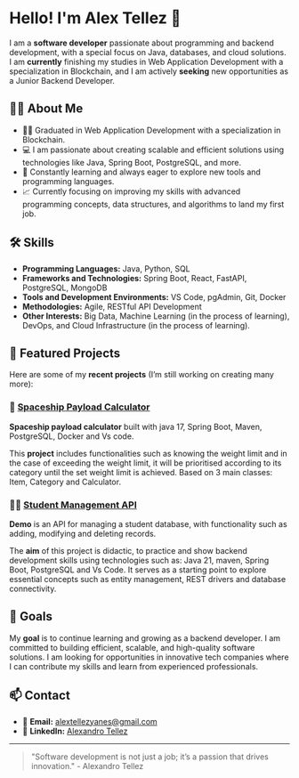 # Hello! I'm Alex Tellez 👋

I am a **software developer** passionate about programming and backend development, with a special focus on Java, databases, and cloud solutions. I am **currently** finishing my studies in Web Application Development with a specialization in Blockchain, and I am actively **seeking** new opportunities as a Junior Backend Developer.

## 🧑‍💻 About Me

- 👨‍🎓 Graduated in Web Application Development with a specialization in Blockchain.
- 💻 I am passionate about creating scalable and efficient solutions using technologies like Java, Spring Boot, PostgreSQL, and more.
- 🚀 Constantly learning and always eager to explore new tools and programming languages.
- 📈 Currently focusing on improving my skills with advanced programming concepts, data structures, and algorithms to land my first job.

## 🛠️ Skills

- **Programming Languages:** Java, Python, SQL
- **Frameworks and Technologies:** Spring Boot, React, FastAPI, PostgreSQL, MongoDB
- **Tools and Development Environments:** VS Code, pgAdmin, Git, Docker
- **Methodologies:** Agile, RESTful API Development
- **Other Interests:** Big Data, Machine Learning (in the process of learning), DevOps, and Cloud Infrastructure (in the process of learning).

## 🌱 Featured Projects

Here are some of my **recent projects** (I’m still working on creating many more):

### 🚀 [Spaceship Payload Calculator](https://github.com/AlexandroTellez/spaceship-alex)
**Spaceship payload calculator** built with java 17, Spring Boot, Maven, PostgreSQL, Docker and Vs code.  

This **project** includes functionalities such as knowing the weight limit and in the case of exceeding the weight limit, it will be prioritised according to its category until the set weight limit is achieved. Based on 3 main classes: Item, Category and Calculator.

### 🧑‍🎓 [Student Management API](https://github.com/AlexandroTellez/Demo)
**Demo** is an API for managing a student database, with functionality such as adding, modifying and deleting records.

The **aim** of this project is didactic, to practice and show backend development skills using technologies such as: Java 21, maven, Spring Boot, PostgreSQL and Vs Code. It serves as a starting point to explore essential concepts such as entity management, REST drivers and database connectivity.

## 🎯 Goals

My **goal** is to continue learning and growing as a backend developer. I am committed to building efficient, scalable, and high-quality software solutions. I am looking for opportunities in innovative tech companies where I can contribute my skills and learn from experienced professionals.

## 📫 Contact

- 📧 **Email:** alextellezyanes@gmail.com
- 🔗 **LinkedIn:** [Alexandro Tellez](https://www.linkedin.com/in/alex-tellez-y/)

---

> "Software development is not just a job; it’s a passion that drives innovation." - Alexandro Tellez
